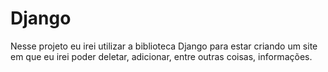 # Django
 
Nesse projeto eu irei utilizar a biblioteca Django para estar criando um site em que eu irei poder deletar, adicionar, entre outras coisas, informações.

